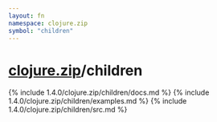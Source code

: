```yaml
---
layout: fn
namespace: clojure.zip
symbol: "children"
---
```


# [clojure.zip](../)/children

{% include 1.4.0/clojure.zip/children/docs.md %}
{% include 1.4.0/clojure.zip/children/examples.md %}
{% include 1.4.0/clojure.zip/children/src.md %}

